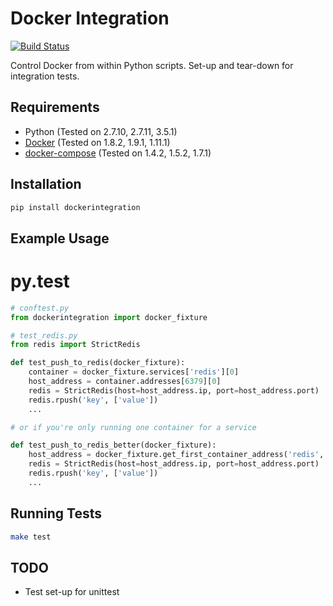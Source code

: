 # Docker Integration

[![Build Status](https://travis-ci.org/ShaneDrury/dockerintegration.svg?branch=master)](https://travis-ci.org/ShaneDrury/dockerintegration)

Control Docker from within Python scripts.
Set-up and tear-down for integration tests.

## Requirements
* Python (Tested on 2.7.10, 2.7.11, 3.5.1)
* [Docker](https://docs.docker.com/engine/installation/) (Tested on 1.8.2, 1.9.1, 1.11.1)
* [docker-compose](https://docs.docker.com/compose/) (Tested on 1.4.2, 1.5.2, 1.7.1)

## Installation

```python
pip install dockerintegration
```

## Example Usage

# py.test

```python
# conftest.py
from dockerintegration import docker_fixture
```

```python
# test_redis.py
from redis import StrictRedis

def test_push_to_redis(docker_fixture):
    container = docker_fixture.services['redis'][0]
    host_address = container.addresses[6379][0]
    redis = StrictRedis(host=host_address.ip, port=host_address.port)
    redis.rpush('key', ['value'])
    ...

# or if you're only running one container for a service

def test_push_to_redis_better(docker_fixture):
    host_address = docker_fixture.get_first_container_address('redis', 6379)
    redis = StrictRedis(host=host_address.ip, port=host_address.port)
    redis.rpush('key', ['value'])
    ...
```

## Running Tests

```bash
make test
```

## TODO

- Test set-up for unittest
